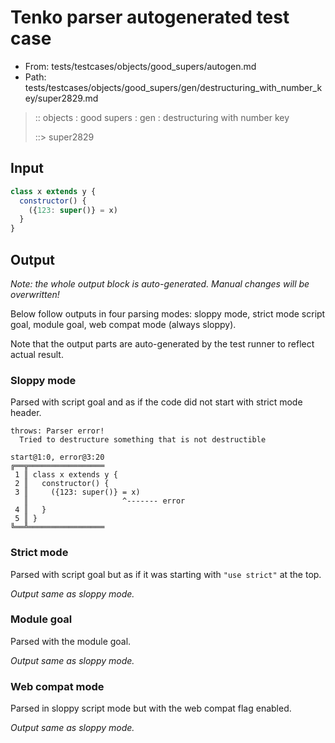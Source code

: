 # Tenko parser autogenerated test case

- From: tests/testcases/objects/good_supers/autogen.md
- Path: tests/testcases/objects/good_supers/gen/destructuring_with_number_key/super2829.md

> :: objects : good supers : gen : destructuring with number key
>
> ::> super2829

## Input


`````js
class x extends y {
  constructor() {
    ({123: super()} = x)
  }
}
`````

## Output

_Note: the whole output block is auto-generated. Manual changes will be overwritten!_

Below follow outputs in four parsing modes: sloppy mode, strict mode script goal, module goal, web compat mode (always sloppy).

Note that the output parts are auto-generated by the test runner to reflect actual result.

### Sloppy mode

Parsed with script goal and as if the code did not start with strict mode header.

`````
throws: Parser error!
  Tried to destructure something that is not destructible

start@1:0, error@3:20
╔══╦═════════════════
 1 ║ class x extends y {
 2 ║   constructor() {
 3 ║     ({123: super()} = x)
   ║                     ^------- error
 4 ║   }
 5 ║ }
╚══╩═════════════════

`````

### Strict mode

Parsed with script goal but as if it was starting with `"use strict"` at the top.

_Output same as sloppy mode._

### Module goal

Parsed with the module goal.

_Output same as sloppy mode._

### Web compat mode

Parsed in sloppy script mode but with the web compat flag enabled.

_Output same as sloppy mode._
